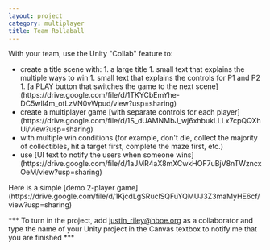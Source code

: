 ```yaml
---
layout: project
category: multiplayer
title: Team Rollaball
---
```


With your team, use the Unity "Collab" feature to:
<ul>
  <li>create a title scene with:
    1. a large title
    1. small text that explains the multiple ways to win
    1. small text that explains the controls for P1 and P2
    1. [a PLAY button that switches the game to the next scene](https://drive.google.com/file/d/1TKYCbEmYhe-DC5wlI4m_otLzVN0vWpud/view?usp=sharing)
  </li>
  <li>create a multiplayer game [with separate controls for each player](https://drive.google.com/file/d/1S_dUAMNMbJ_wj6xhbukLLLx7cpQQXhUi/view?usp=sharing)
  </li>
  <li>with multiple win conditions (for example, don't die, collect the majority of collectibles, hit a target first, complete the maze first, etc.)
  </li>
  <li>use [UI text to notify the users when someone wins](https://drive.google.com/file/d/1aJMR4aX8mXCwkHOF7uBjV8nTWzncxOeM/view?usp=sharing)
  </li>
</ul>
Here is a simple [demo 2-player game](https://drive.google.com/file/d/1KjcdLgSRuclSQFuYQMUJ3Z3maMyHE6cf/view?usp=sharing)

*** To turn in the project, add justin_riley@hboe.org as a collaborator and type the name of your Unity project in the Canvas textbox to notify me that you are finished ***
